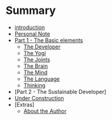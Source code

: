 # Summary

* [introduction](README.md)
* [Personal Note](a_first_example.md)
* [Part 1 - The Basic elements](part_1_-_the_developers_path.md)
   * [The Developer](understanding_the_beast.md)
   * [The Yogi](the_yogi_machine.md)
   * [The Joints](beyond_muscles.md)
   * [The Brain](brain_control.md)
   * [The Mind](brainandmind.md)
   * [The Language](mindlanguage.md)
   * [Thinking](onewordaftertheother.md)
* [Part 2 - The Sustainable Developer]
* [Under Construction](alert.md)
* [Extras]
   * [About the Author](authorsnote.md)


